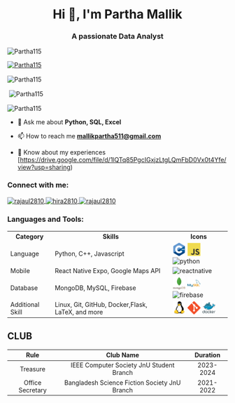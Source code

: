 <h1 align="center">Hi 👋, I'm Partha Mallik</h1>
<h3 align="center">A passionate Data Analyst</h3>
<p align="left"> <img src="https://komarev.com/ghpvc/?username=Partha115&label=Profile%20views&color=0e75b6&style=flat" alt="Partha115" /> </p>

<p align="left"> 
  <a href="https://github.com/ryo-ma/github-profile-trophy">
    <img src="https://github-profile-trophy.vercel.app/?username=Partha115" alt="Partha115" />
  </a> 
</p>

<p><img align="center" src="https://github-readme-stats.vercel.app/api/top-langs?username=Partha115&show_icons=true&locale=en&layout=compact" alt="Partha115" /></p> 
<p>&nbsp;<img align="center" src="https://github-readme-stats.vercel.app/api?username=Partha115&show_icons=true&locale=en" alt="Partha115" /></p> 
<p><img align="center" src="https://github-readme-streak-stats.herokuapp.com/?user=Partha115&" alt="Partha115" /></p>

- 💬 Ask me about **Python, SQL, Excel**

- 📫 How to reach me **mallikpartha511@gmail.com**

- 📄 Know about my experiences [https://drive.google.com/file/d/1lQTq85PgcIGxjzLtgLQmFbD0Vx0t4Yfe/view?usp=sharing)

<h3 align="left">Connect with me:</h3>
<p align="left">
  <a href="https://www.linkedin.com/in/partha-mallik/" target="blank">
    <img align="center" src="https://raw.githubusercontent.com/rahuldkjain/github-profile-readme-generator/master/src/images/icons/Social/linked-in-alt.svg" alt="rajaul2810" height="30" width="40" />
  </a>
  <a href="https://www.facebook.com/partha.mallik.96?mibextid=ZbWKwL" target="blank">
    <img align="center" src="https://raw.githubusercontent.com/rahuldkjain/github-profile-readme-generator/master/src/images/icons/Social/facebook.svg" alt="hira2810" height="30" width="40" />
  </a>
  <a href="https://www.leetcode.com" target="blank">
    <img align="center" src="https://raw.githubusercontent.com/rahuldkjain/github-profile-readme-generator/master/src/images/icons/Social/leet-code.svg" alt="rajaul2810" height="30" width="40" />
  </a>
</p>

<h3 align="left">Languages and Tools:</h3>

<table>
  <tr>
    <th>Category</th>
    <th>Skills</th>
    <th>Icons</th>
  </tr>
  <tr>
    <td>Language</td>
    <td>Python, C++, Javascript</td>
    <td>
      <img src="https://raw.githubusercontent.com/devicons/devicon/master/icons/cplusplus/cplusplus-original.svg" alt="cplusplus" width="30" height="30"/> 
      <img src="https://raw.githubusercontent.com/devicons/devicon/master/icons/javascript/javascript-original.svg" alt="javascript" width="30" height="30"/> 
      <img src="https://www.python.org/static/opengraph-icon-200x200.png" alt="python" width="30" height="30"/>
    </td>
  </tr>
  <tr>
    <td>Mobile</td>
    <td>React Native Expo, Google Maps API</td>
    <td>
      <img src="https://reactnative.dev/img/header_logo.svg" alt="reactnative" width="40" height="40"/>
    </td>
  </tr>
 
  <tr>
    <td>Database</td>
    <td>MongoDB, MySQL, Firebase</td>
    <td>
      <img src="https://raw.githubusercontent.com/devicons/devicon/master/icons/mongodb/mongodb-original-wordmark.svg" alt="mongodb" width="30" height="30"/> 
      <img src="https://raw.githubusercontent.com/devicons/devicon/master/icons/mysql/mysql-original-wordmark.svg" alt="mysql" width="30" height="30"/> 
      <img src="https://www.vectorlogo.zone/logos/firebase/firebase-icon.svg" alt="firebase" width="30" height="30"/>
    </td>
  </tr>
  <tr>
    <td>Additional Skill</td>
    <td>Linux, Git, GitHub, Docker,Flask, LaTeX, and more</td>
    <td>
      <img src="https://raw.githubusercontent.com/devicons/devicon/master/icons/linux/linux-original.svg" alt="linux" width="30" height="30"/> 
      <img src="https://raw.githubusercontent.com/devicons/devicon/master/icons/git/git-original.svg" alt="git" width="30" height="30"/> 
      <img src="https://raw.githubusercontent.com/devicons/devicon/master/icons/docker/docker-original-wordmark.svg" alt="docker" width="30" height="30"/>
    </td>
  </tr>
</table>



## CLUB

| Rule | Club Name | Duration |
| :---: | :---: | :---: |
| Treasure | IEEE Computer Society JnU Student Branch | 2023-2024 |
| Office Secretary | Bangladesh Science Fiction Society JnU Branch | 2021-2022|

